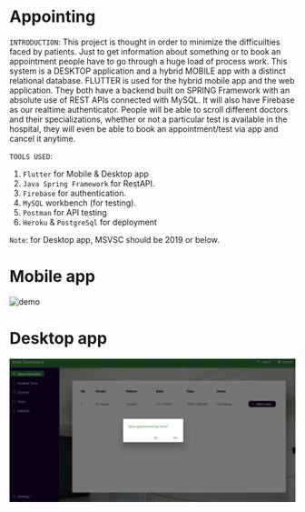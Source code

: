 # Appointing
`INTRODUCTION`:
This project is thought in order to minimize the difficuilties faced by patients. Just to get information about 
something or to book an appointment people have to go through a huge load of process work. This system is a 
DESKTOP application and a hybrid MOBILE app with a distinct relational database. 
FLUTTER is used for the hybrid mobile app and the web application. They both have a backend built on SPRING 
Framework with an absolute use of REST APIs connected with MySQL. It will also have Firebase as our realtime 
authenticator. People will be able to scroll different doctors and their specializations, whether or not a 
particular test is available in the hospital, they will even be able to book an appointment/test via app and cancel 
it anytime.

`TOOLS USED`:
1. `Flutter` for Mobile & Desktop app
2. `Java Spring Framework` for RestAPI.
3. `Firebase` for authentication.
4. `MySQL` workbench (for testing).
5. `Postman` for API testing
6. `Heroku` & `PostgreSql` for deployment

`Note`: for Desktop app, MSVSC should be 2019 or below.

# Mobile app

![demo](images/1.png)

# Desktop app

![demo](images/five.png)
